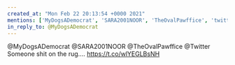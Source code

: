 ```yaml
---
created_at: "Mon Feb 22 20:13:54 +0000 2021"
mentions: ['MyDogsADemocrat', 'SARA2001NOOR', 'TheOvalPawffice', 'twitter']
in_reply_to: @MyDogsADemocrat
---
```


@MyDogsADemocrat @SARA2001NOOR @TheOvalPawffice @Twitter Someone shit on the rug.... https://t.co/wlYEGLBsNH